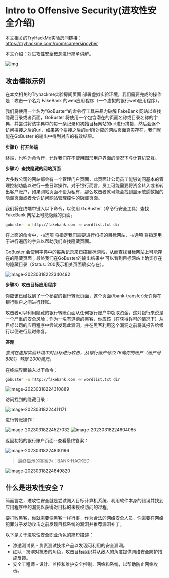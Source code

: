 # Intro to Offensive Security(进攻性安全介绍)

本文相关的TryHackMe实验房间链接：https://tryhackme.com/room/careersincyber

本文介绍：对进攻性安全概念进行简单讲解。

![img](https://assets.tryhackme.com/room-banners/intro-to-offensive-security.png)

## 攻击模拟示例

在本文相关的Tryhackme实验房间页面 部署虚拟实验环境，我们需要完成的操作是：攻击一个名为 FakeBank 的web应用程序（一个虚拟的银行web应用程序）。

我们将使用一个名为“GoBuster”的命令行工具来暴力破解 FakeBank 网站以查找隐藏目录或者页面，GoBuster 将使用一个包含潜在的页面名称或目录名称的字典，并尝试将该字典中的每一条记录和初始目标网站的url进行拼接，然后会逐个访问拼接之后的url，如果某个拼接之后的url所对应的网站页面真实存在，我们就能在GoBuster 的输出中得到对应的有效结果。

**步骤1）打开终端**

终端，也称为命令行，允许我们在不使用图形用户界面的情况下与计算机交互。

**步骤2）查找隐藏的网站页面**

大多数公司的网站都会有一个管理门户页面，此页面让公司员工能够访问基本的管理控制功能以进行一些日常操作。对于银行而言，员工可能需要将资金转入或者转出客户账户，如果网站页面不设为私有，那么攻击者就可能会找到显示敏感数据的隐藏页面或者允许访问网站管理控件的隐藏页面。

我们将在终端中键入以下命令，以使用 GoBuster（命令行安全工具）查找 FakeBank 网站上可能隐藏的页面。

```bash
gobuster -u http://fakebank.com -w wordlist.txt dir
```

在上面的命令中，`-u`选项 将指定我们需要进行扫描的目标网站，`-w`选项 将指定用于进行遍历的字典以帮助我们查找隐藏页面。

GoBuster 会使用字典中的每条记录来扫描目标网站，从而查找目标网站上可能存在的隐藏页面；最终我们在GoBuster的输出结果中 可以看到目标网站上确实存在的隐藏目录（Status: 200表示相关页面确实存在）。

![image-20230318222340492](C:%5CUsers%5CVimalano2ise%5CAppData%5CRoaming%5CTypora%5Ctypora-user-images%5Cimage-20230318222340492.png)

**步骤3）攻击目标应用程序**

你应该已经找到了一个秘密的银行转账页面，这个页面(/bank-transfer)允许你在银行账户之间进行转账。

攻击者可以利用隐藏的银行转账页面从任何银行账户中窃取资金，这对银行来说是一个严重的安全风险；作为一名有道德的黑客，你应该（在获得许可的情况下）从目标公司的应用程序中尝试发现此漏洞，并在黑客利用这个漏洞之前将其报告给银行以便进行及时修复。

**答题**

_尝试在虚拟实验环境中对目标进行攻击，从银行账户号2276向你的账户（账户号8881）转账 2000美元。_

在终端界面输入以下命令：

```bash
gobuster -u http://fakebank.com -w wordlist.txt dir
```

![image-20230318224310889](C:%5CUsers%5CVimalano2ise%5CAppData%5CRoaming%5CTypora%5Ctypora-user-images%5Cimage-20230318224310889.png)

访问找到的隐藏目录：

![image-20230318224411171](https://c/Users/Vimalano2ise/AppData/Roaming/Typora/typora-user-images/image-20230318224411171.png)

进行转账操作：

![image-20230318224527032](https://c/Users/Vimalano2ise/AppData/Roaming/Typora/typora-user-images/image-20230318224527032.png) ![image-20230318224604085](https://c/Users/Vimalano2ise/AppData/Roaming/Typora/typora-user-images/image-20230318224604085.png)

返回初始的银行账户页面--查看最终答案：

![image-20230318224830196](https://c/Users/Vimalano2ise/AppData/Roaming/Typora/typora-user-images/image-20230318224830196.png)

> 最终显示的答案为：BANK-HACKED

![image-20230318224849820](C:%5CUsers%5CVimalano2ise%5CAppData%5CRoaming%5CTypora%5Ctypora-user-images%5Cimage-20230318224849820.png)

## 什么是进攻性安全？

简而言之，进攻性安全就是尝试闯入目标计算机系统、利用软件本身的错误并找到应用程序中的漏洞以获得对目标的未授权访问的过程。

要打败黑客，你就需要像黑客一样行事，作为合法的网络安全人员，你需要在网络犯罪分子发动攻击之前发现目标系统的漏洞并推荐漏洞补丁。

以下是关于进攻性安全职业角色的简短描述：

* 渗透测试员 - 负责测试技术产品以发现可利用的安全漏洞。
* 红队 - 扮演对抗者的角色，攻击目标组织并从敌人的角度提供网络安全防护措施反馈。
* 安全工程师 - 设计、监控和维护安全控制、网络和系统，以帮助防止网络攻击。
